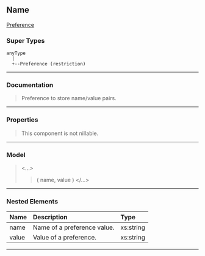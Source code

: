 ## Name ##

[Preference](CPreference.md)
### Super Types ###
```
anyType
  |
  +--Preference (restriction)
```


---


### Documentation ###


> Preference to store name/value pairs.


---



### Properties ###

> This component is not nillable.

---


### Model ###

> <...>
> > ( name, value   )
> > </...>

---


### Nested Elements ###

| **Name** | **Description** | **Type** |
|:---------|:----------------|:---------|
| name |  					Name of a preference value.				 | xs:string |
| value |  					Value of a preference.				 | xs:string |


---

